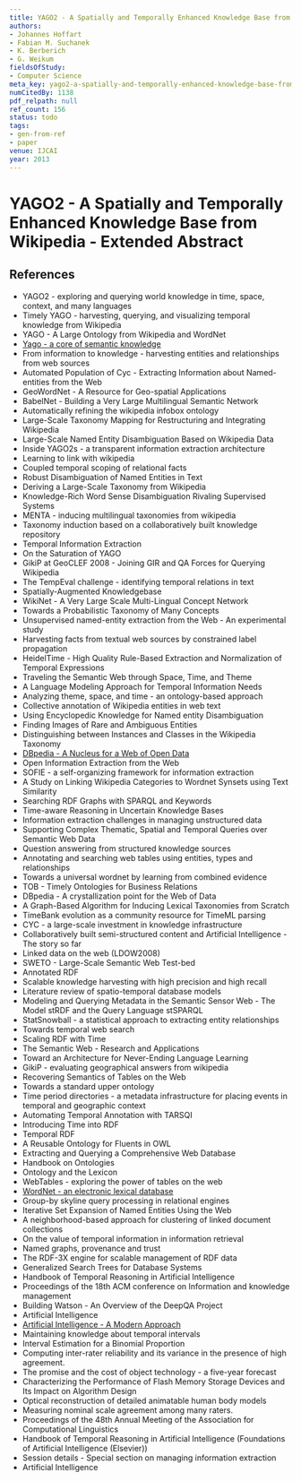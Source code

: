 ```yaml
---
title: YAGO2 - A Spatially and Temporally Enhanced Knowledge Base from Wikipedia - Extended Abstract
authors:
- Johannes Hoffart
- Fabian M. Suchanek
- K. Berberich
- G. Weikum
fieldsOfStudy:
- Computer Science
meta_key: yago2-a-spatially-and-temporally-enhanced-knowledge-base-from-wikipedia-extended-abstract
numCitedBy: 1138
pdf_relpath: null
ref_count: 156
status: todo
tags:
- gen-from-ref
- paper
venue: IJCAI
year: 2013
---
```


# YAGO2 - A Spatially and Temporally Enhanced Knowledge Base from Wikipedia - Extended Abstract

## References

- YAGO2 - exploring and querying world knowledge in time, space, context, and many languages
- Timely YAGO - harvesting, querying, and visualizing temporal knowledge from Wikipedia
- YAGO - A Large Ontology from Wikipedia and WordNet
- [Yago - a core of semantic knowledge](./yago-a-core-of-semantic-knowledge.md)
- From information to knowledge - harvesting entities and relationships from web sources
- Automated Population of Cyc - Extracting Information about Named-entities from the Web
- GeoWordNet - A Resource for Geo-spatial Applications
- BabelNet - Building a Very Large Multilingual Semantic Network
- Automatically refining the wikipedia infobox ontology
- Large-Scale Taxonomy Mapping for Restructuring and Integrating Wikipedia
- Large-Scale Named Entity Disambiguation Based on Wikipedia Data
- Inside YAGO2s - a transparent information extraction architecture
- Learning to link with wikipedia
- Coupled temporal scoping of relational facts
- Robust Disambiguation of Named Entities in Text
- Deriving a Large-Scale Taxonomy from Wikipedia
- Knowledge-Rich Word Sense Disambiguation Rivaling Supervised Systems
- MENTA - inducing multilingual taxonomies from wikipedia
- Taxonomy induction based on a collaboratively built knowledge repository
- Temporal Information Extraction
- On the Saturation of YAGO
- GikiP at GeoCLEF 2008 - Joining GIR and QA Forces for Querying Wikipedia
- The TempEval challenge - identifying temporal relations in text
- Spatially-Augmented Knowledgebase
- WikiNet - A Very Large Scale Multi-Lingual Concept Network
- Towards a Probabilistic Taxonomy of Many Concepts
- Unsupervised named-entity extraction from the Web - An experimental study
- Harvesting facts from textual web sources by constrained label propagation
- HeidelTime - High Quality Rule-Based Extraction and Normalization of Temporal Expressions
- Traveling the Semantic Web through Space, Time, and Theme
- A Language Modeling Approach for Temporal Information Needs
- Analyzing theme, space, and time - an ontology-based approach
- Collective annotation of Wikipedia entities in web text
- Using Encyclopedic Knowledge for Named entity Disambiguation
- Finding Images of Rare and Ambiguous Entities
- Distinguishing between Instances and Classes in the Wikipedia Taxonomy
- [DBpedia - A Nucleus for a Web of Open Data](./dbpedia-a-nucleus-for-a-web-of-open-data.md)
- Open Information Extraction from the Web
- SOFIE - a self-organizing framework for information extraction
- A Study on Linking Wikipedia Categories to Wordnet Synsets using Text Similarity
- Searching RDF Graphs with SPARQL and Keywords
- Time-aware Reasoning in Uncertain Knowledge Bases
- Information extraction challenges in managing unstructured data
- Supporting Complex Thematic, Spatial and Temporal Queries over Semantic Web Data
- Question answering from structured knowledge sources
- Annotating and searching web tables using entities, types and relationships
- Towards a universal wordnet by learning from combined evidence
- TOB - Timely Ontologies for Business Relations
- DBpedia - A crystallization point for the Web of Data
- A Graph-Based Algorithm for Inducing Lexical Taxonomies from Scratch
- TimeBank evolution as a community resource for TimeML parsing
- CYC - a large-scale investment in knowledge infrastructure
- Collaboratively built semi-structured content and Artificial Intelligence - The story so far
- Linked data on the web (LDOW2008)
- SWETO - Large-Scale Semantic Web Test-bed
- Annotated RDF
- Scalable knowledge harvesting with high precision and high recall
- Literature review of spatio-temporal database models
- Modeling and Querying Metadata in the Semantic Sensor Web - The Model stRDF and the Query Language stSPARQL
- StatSnowball - a statistical approach to extracting entity relationships
- Towards temporal web search
- Scaling RDF with Time
- The Semantic Web - Research and Applications
- Toward an Architecture for Never-Ending Language Learning
- GikiP - evaluating geographical answers from wikipedia
- Recovering Semantics of Tables on the Web
- Towards a standard upper ontology
- Time period directories - a metadata infrastructure for placing events in temporal and geographic context
- Automating Temporal Annotation with TARSQI
- Introducing Time into RDF
- Temporal RDF
- A Reusable Ontology for Fluents in OWL
- Extracting and Querying a Comprehensive Web Database
- Handbook on Ontologies
- Ontology and the Lexicon
- WebTables - exploring the power of tables on the web
- [WordNet - an electronic lexical database](./wordnet-an-electronic-lexical-database.md)
- Group-by skyline query processing in relational engines
- Iterative Set Expansion of Named Entities Using the Web
- A neighborhood-based approach for clustering of linked document collections
- On the value of temporal information in information retrieval
- Named graphs, provenance and trust
- The RDF-3X engine for scalable management of RDF data
- Generalized Search Trees for Database Systems
- Handbook of Temporal Reasoning in Artificial Intelligence
- Proceedings of the 18th ACM conference on Information and knowledge management
- Building Watson - An Overview of the DeepQA Project
- Artificial Intelligence
- [Artificial Intelligence - A Modern Approach](./artificial-intelligence-a-modern-approach.md)
- Maintaining knowledge about temporal intervals
- Interval Estimation for a Binomial Proportion
- Computing inter-rater reliability and its variance in the presence of high agreement.
- The promise and the cost of object technology - a five-year forecast
- Characterizing the Performance of Flash Memory Storage Devices and Its Impact on Algorithm Design
- Optical reconstruction of detailed animatable human body models
- Measuring nominal scale agreement among many raters.
- Proceedings of the 48th Annual Meeting of the Association for Computational Linguistics
- Handbook of Temporal Reasoning in Artificial Intelligence (Foundations of Artificial Intelligence (Elsevier))
- Session details - Special section on managing information extraction
- Artificial Intelligence
